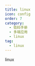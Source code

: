 ```yaml
---
title: linux
icon: config
order: 7
category:
  - 低码手册
  - 多端应用
  - linux
tag:
  - linux
---
```


linux